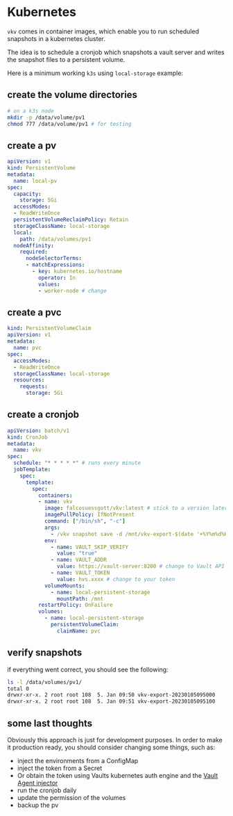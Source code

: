 # Kubernetes

`vkv` comes in container images, which enable you to run scheduled snapshots in a kubernetes cluster.

The idea is to schedule a cronjob which snapshots a vault server and writes the snapshot files to a persistent volume.

Here is a minimum working `k3s` using `local-storage` example:

## create the volume directories

```bash
# on a k3s node
mkdir -p /data/volume/pv1
chmod 777 /data/volume/pv1 # for testing
```

## create a pv

```yaml
apiVersion: v1
kind: PersistentVolume
metadata:
  name: local-pv
spec:
  capacity:
    storage: 5Gi
  accessModes:
  - ReadWriteOnce
  persistentVolumeReclaimPolicy: Retain
  storageClassName: local-storage
  local:
    path: /data/volumes/pv1
  nodeAffinity:
    required:
      nodeSelectorTerms:
      - matchExpressions:
        - key: kubernetes.io/hostname
          operator: In
          values:
          - worker-node # change
```

## create a pvc
```yaml
kind: PersistentVolumeClaim
apiVersion: v1
metadata:
  name: pvc
spec:
  accessModes:
  - ReadWriteOnce
  storageClassName: local-storage
  resources:
    requests:
      storage: 5Gi
```

## create a cronjob
```yaml
apiVersion: batch/v1
kind: CronJob
metadata:
  name: vkv
spec:
  schedule: "* * * * *" # runs every minute
  jobTemplate:
    spec:
      template:
        spec:
          containers:
          - name: vkv
            image: falcosuessgott/vkv:latest # stick to a version later
            imagePullPolicy: IfNotPresent
            command: ["/bin/sh", "-c"]
            args:
              - /vkv snapshot save -d /mnt/vkv-export-$(date '+%Y%m%d%H%M%S')
            env:
              - name: VAULT_SKIP_VERIFY
                value: "true"
              - name: VAULT_ADDR
                value: https://vault-server:8200 # change to Vault API address
              - name: VAULT_TOKEN
                value: hvs.xxxx # change to your token
            volumeMounts:
              - name: local-persistent-storage
                mountPath: /mnt
          restartPolicy: OnFailure
          volumes:
            - name: local-persistent-storage
              persistentVolumeClaim:
                claimName: pvc
```

## verify snapshots
if everything went correct, you should see the following:

```bash
ls -l /data/volumes/pv1/
total 0
drwxr-xr-x. 2 root root 108  5. Jan 09:50 vkv-export-20230105095000
drwxr-xr-x. 2 root root 108  5. Jan 09:51 vkv-export-20230105095100
```

## some last thoughts
Obviously this approach is just for development purposes. In order to make it production ready, you should consider changing some things, such as:

* inject the environments from a ConfigMap
* inject the token from a Secret
* Or obtain the token using Vaults kubernetes auth engine and the [Vault Agent injector](https://developer.hashicorp.com/vault/docs/platform/k8s/injector)
* run the cronjob daily
* update the permission of the volumes
* backup the pv
